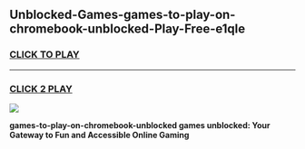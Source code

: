 
## Unblocked-Games-games-to-play-on-chromebook-unblocked-Play-Free-e1qle
<h3>
<a href="https://premium76.site?title=games-to-play-on-chromebook-unblocked&ref=23A">CLICK TO PLAY</a></h3>
<hr>

<h3>
<a href="https://premium76.site?title=games-to-play-on-chromebook-unblocked&ref=23A">CLICK 2 PLAY</a>
  
</h3>

<a href="https://premium76.site?title=games-to-play-on-chromebook-unblocked&ref=23A"><img src="https://clearcache.store/games.png"></a>


**games-to-play-on-chromebook-unblocked games unblocked: Your Gateway to Fun and Accessible Online Gaming**
